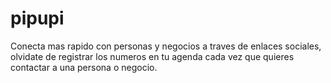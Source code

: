 # pipupi
Conecta mas rapido con personas y negocios a traves de enlaces sociales, olvidate de registrar los numeros en tu agenda cada vez que quieres contactar a una persona o negocio.
